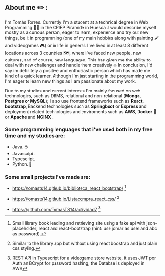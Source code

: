 ## About me ✏️ :
I'm Tomás Torres. Currently I'm a student at a technical degree in Web Programming :technologist: in the CPIFP Piramide in Huesca .I would describe myself mostly as a curious person, eager to learn, experience and try out new things, be it in programming (one of my main hobbies along with painting 🖌️ and videogames 🎮) or in life in general.
I've lived in at least 8 different locations across 3 countries 🗺️, where i've faced new people, new cultures, and of course, new lenguages. This has given me the ability to deal with new challenges and handle them creatively :fire:
In conclusion, I'd say im definitely a positive and enthusiastic person which has made me kind of a quick learner. Although I'm just starting in the programming world, I'm eager to learn new things as I am passionate about my work.

Due to my studies and current interests I'm mainly focused on web technologies, such as DBMS, relational and non-relational (**Mongo, Postgres or MySQL**); I also use frontend frameworks such as **React**, **bootstrap**, Backend technologies such as **Springboot** or **Express** and deployment related technologies and enviroments such as **AWS**, **Docker** 🐳 or **Apache** and **NGINX** .

###  Some programming lenguages that i've used both in my free time and my studies are:
- Java. ☕
- Javascript. 
- Typescript.
- Python. 🐍

### Some small projects I've made are:
- https://tomasts14.github.io/biblioteca_react_bootstrap/  [^1]
[^1]:Small library book lending and retrieving site using a fake api with json-placeholder, react and react-bootstrap (hint: use jomar as user and abc as password).

- https://tomasts14.github.io/Listacompra_react_css/ [^2]
[^2]: Similar to the library app but without using react boostrap and just plain css styling.

- https://github.com/TomasTS14/actividad7 [^3]
[^3]: REST API in Typescript for a videogame store website, it uses JWT por Auth an BCrypt for password hashing, the Databse is deployed in AWS




